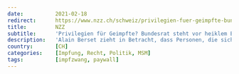 ```yaml
---
date:          2021-02-18
redirect:      https://www.nzz.ch/schweiz/privilegien-fuer-geimpfte-bundesrat-steht-vor-heiklem-entscheid-ld.1602398
title:         NZZ
subtitle:      'Privilegien für Geimpfte? Bundesrat steht vor heiklem Entscheid'
description:   'Alain Berset zieht in Betracht, dass Personen, die sich gegen Covid-19 impfen lassen, von Lockerungen in verschiedenen Bereichen profitieren. Dagegen kämpft die SVP an – auch wegen der verbreiteten Impfskepsis in der eigenen Basis.'
country:       [CH]
categories:    [Impfung, Recht, Politik, MSM]
tags:          [impfzwang, paywall]
---
```

